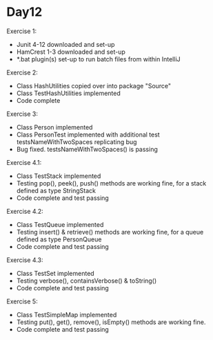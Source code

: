 Day12
=====

Exercise 1:
 - Junit 4-12 downloaded and set-up
 - HamCrest 1-3 downloaded and set-up
 - *.bat plugin(s) set-up to run batch files from within IntelliJ

Exercise 2:
 - Class HashUtilities copied over into package "Source"
 - Class TestHashUtilities implemented
 - Code complete

Exercise 3:
 - Class Person implemented
 - Class PersonTest implemented with additional test testsNameWithTwoSpaces replicating bug
 - Bug fixed. testsNameWithTwoSpaces() is passing

Exercise 4.1:
 - Class TestStack implemented
 - Testing pop(), peek(), push() methods are working fine, for a stack defined as type StringStack
 - Code complete and test passing

Exercise 4.2:
 - Class TestQueue implemented
 - Testing insert() & retrieve() methods are working fine, for a queue defined as type PersonQueue
 - Code complete and test passing

Exercise 4.3:
 - Class TestSet implemented
 - Testing verbose(), containsVerbose() & toString()
 - Code complete and test passing

 Exercise 5:
 - Class TestSimpleMap implemented
 - Testing put(), get(), remove(), isEmpty() methods are working fine.
 - Code complete and test passing








